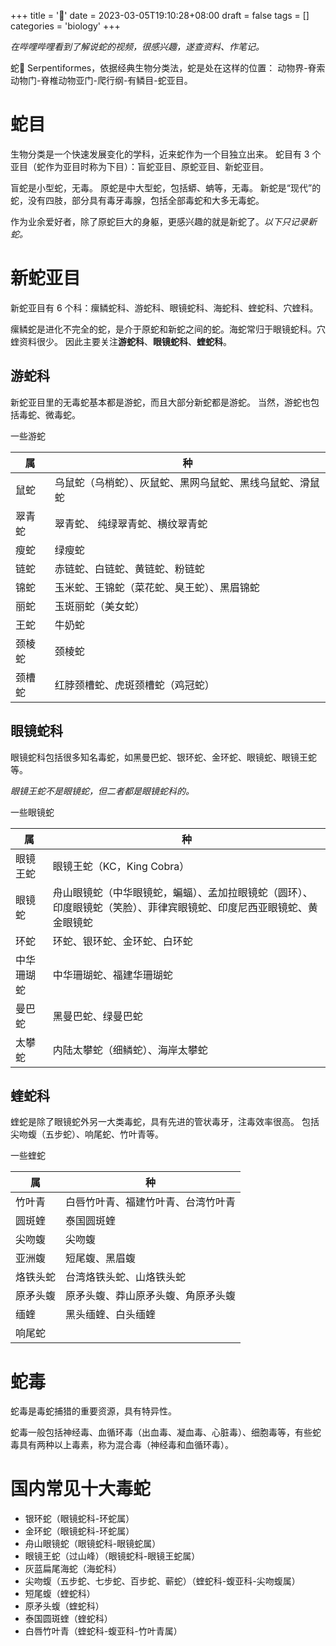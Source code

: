 +++
title = '🐍'
date = 2023-03-05T19:10:28+08:00
draft = false
tags = []
categories = 'biology'
+++

*在哔哩哔哩看到了解说蛇的视频，很感兴趣，遂查资料、作笔记。*

蛇🐍 Serpentiformes，依据经典生物分类法，蛇是处在这样的位置：
动物界-脊索动物门-脊椎动物亚门-爬行纲-有鳞目-蛇亚目。


<!--more-->

# 蛇目

生物分类是一个快速发展变化的学科，近来蛇作为一个目独立出来。
蛇目有 3 个亚目（蛇作为亚目时称为下目）：盲蛇亚目、原蛇亚目、新蛇亚目。

盲蛇是小型蛇，无毒。
原蛇是中大型蛇，包括蟒、蚺等，无毒。
新蛇是“现代”的蛇，没有四肢，部分具有毒牙毒腺，包括全部毒蛇和大多无毒蛇。

作为业余爱好者，除了原蛇巨大的身躯，更感兴趣的就是新蛇了。*以下只记录新蛇。*

# 新蛇亚目

新蛇亚目有 6 个科：瘰鳞蛇科、游蛇科、眼镜蛇科、海蛇科、蝰蛇科、穴蝰科。

瘰鳞蛇是进化不完全的蛇，是介于原蛇和新蛇之间的蛇。海蛇常归于眼镜蛇科。穴蝰资料很少。
因此主要关注**游蛇科**、**眼镜蛇科**、**蝰蛇科**。

## 游蛇科

新蛇亚目里的无毒蛇基本都是游蛇，而且大部分新蛇都是游蛇。
当然，游蛇也包括毒蛇、微毒蛇。

一些游蛇

| 属|种|
|--|--|
|鼠蛇|乌鼠蛇（乌梢蛇）、灰鼠蛇、黑网乌鼠蛇、黑线乌鼠蛇、滑鼠蛇|
|翠青蛇| 翠青蛇、 纯绿翠青蛇、横纹翠青蛇|
|瘦蛇| 绿瘦蛇|
|链蛇|赤链蛇、白链蛇、黄链蛇、粉链蛇|
|锦蛇|玉米蛇、王锦蛇（菜花蛇、臭王蛇）、黑眉锦蛇|
|丽蛇| 玉斑丽蛇（美女蛇）|
|王蛇|  牛奶蛇|
|颈棱蛇|  颈棱蛇|
|颈槽蛇|  红脖颈槽蛇、虎斑颈槽蛇（鸡冠蛇）|


## 眼镜蛇科

眼镜蛇科包括很多知名毒蛇，如黑曼巴蛇、银环蛇、金环蛇、眼镜蛇、眼镜王蛇等。

*眼镜王蛇不是眼镜蛇，但二者都是眼镜蛇科的。*

一些眼镜蛇

| 属|种|
|--|--|
|眼镜王蛇|  眼镜王蛇（KC，King Cobra）|
|眼镜蛇|舟山眼镜蛇（中华眼镜蛇，蝙蝠）、孟加拉眼镜蛇（圆环）、印度眼镜蛇（笑脸）、菲律宾眼镜蛇、印度尼西亚眼镜蛇、黄金眼镜蛇|
|环蛇|环蛇、银环蛇、金环蛇、白环蛇|
|中华珊瑚蛇|中华珊瑚蛇、福建华珊瑚蛇|
|曼巴蛇| 黑曼巴蛇、绿曼巴蛇|
|太攀蛇| 内陆太攀蛇（细鳞蛇）、海岸太攀蛇|

## 蝰蛇科

蝰蛇是除了眼镜蛇外另一大类毒蛇，具有先进的管状毒牙，注毒效率很高。
包括尖吻蝮（五步蛇）、响尾蛇、竹叶青等。

一些蝰蛇

| 属|种|
|--|--|
|竹叶青|白唇竹叶青、福建竹叶青、台湾竹叶青|
|圆斑蝰|  泰国圆斑蝰|
|尖吻蝮|  尖吻蝮|
|亚洲蝮|   短尾蝮、黑眉蝮|
|烙铁头蛇| 台湾烙铁头蛇、山烙铁头蛇|
|原矛头蝮| 原矛头蝮、莽山原矛头蝮、角原矛头蝮|
|缅蝰| 黑头缅蝰、白头缅蝰|
|响尾蛇||

# 蛇毒

蛇毒是毒蛇捕猎的重要资源，具有特异性。

蛇毒一般包括神经毒、血循环毒（出血毒、凝血毒、心脏毒）、细胞毒等，有些蛇毒具有两种以上毒素，称为混合毒（神经毒和血循环毒）。

# 国内常见十大毒蛇

*   银环蛇（眼镜蛇科-环蛇属）
*   金环蛇（眼镜蛇科-环蛇属）
*   舟山眼镜蛇（眼镜蛇科-眼镜蛇属）
*   眼镜王蛇（过山峰）（眼镜蛇科-眼镜王蛇属）
*   灰蓝扁尾海蛇（海蛇科）
*   尖吻蝮（五步蛇、七步蛇、百步蛇、蕲蛇）（蝰蛇科-蝮亚科-尖吻蝮属）
*   短尾蝮（蝰蛇科）
*   原矛头蝮（蝰蛇科）
*   泰国圆斑蝰（蝰蛇科）
*   白唇竹叶青（蝰蛇科-蝮亚科-竹叶青属）
